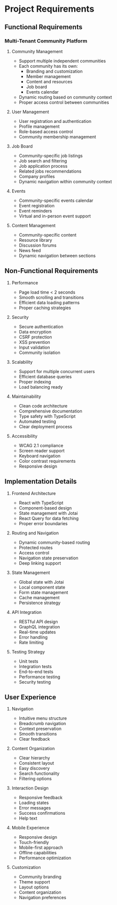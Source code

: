 # Project Requirements

## Functional Requirements

### Multi-Tenant Community Platform

1. Community Management

   - Support multiple independent communities
   - Each community has its own:
     - Branding and customization
     - Member management
     - Content and resources
     - Job board
     - Events calendar
   - Dynamic routing based on community context
   - Proper access control between communities

2. User Management

   - User registration and authentication
   - Profile management
   - Role-based access control
   - Community membership management

3. Job Board

   - Community-specific job listings
   - Job search and filtering
   - Job application process
   - Related jobs recommendations
   - Company profiles
   - Dynamic navigation within community context

4. Events

   - Community-specific events calendar
   - Event registration
   - Event reminders
   - Virtual and in-person event support

5. Content Management
   - Community-specific content
   - Resource library
   - Discussion forums
   - News feed
   - Dynamic navigation between sections

## Non-Functional Requirements

1. Performance

   - Page load time < 2 seconds
   - Smooth scrolling and transitions
   - Efficient data loading patterns
   - Proper caching strategies

2. Security

   - Secure authentication
   - Data encryption
   - CSRF protection
   - XSS prevention
   - Input validation
   - Community isolation

3. Scalability

   - Support for multiple concurrent users
   - Efficient database queries
   - Proper indexing
   - Load balancing ready

4. Maintainability

   - Clean code architecture
   - Comprehensive documentation
   - Type safety with TypeScript
   - Automated testing
   - Clear deployment process

5. Accessibility
   - WCAG 2.1 compliance
   - Screen reader support
   - Keyboard navigation
   - Color contrast requirements
   - Responsive design

## Implementation Details

1. Frontend Architecture

   - React with TypeScript
   - Component-based design
   - State management with Jotai
   - React Query for data fetching
   - Proper error boundaries

2. Routing and Navigation

   - Dynamic community-based routing
   - Protected routes
   - Access control
   - Navigation state preservation
   - Deep linking support

3. State Management

   - Global state with Jotai
   - Local component state
   - Form state management
   - Cache management
   - Persistence strategy

4. API Integration

   - RESTful API design
   - GraphQL integration
   - Real-time updates
   - Error handling
   - Rate limiting

5. Testing Strategy
   - Unit tests
   - Integration tests
   - End-to-end tests
   - Performance testing
   - Security testing

## User Experience

1. Navigation

   - Intuitive menu structure
   - Breadcrumb navigation
   - Context preservation
   - Smooth transitions
   - Clear feedback

2. Content Organization

   - Clear hierarchy
   - Consistent layout
   - Easy discovery
   - Search functionality
   - Filtering options

3. Interaction Design

   - Responsive feedback
   - Loading states
   - Error messages
   - Success confirmations
   - Help text

4. Mobile Experience

   - Responsive design
   - Touch-friendly
   - Mobile-first approach
   - Offline capabilities
   - Performance optimization

5. Customization
   - Community branding
   - Theme support
   - Layout options
   - Content organization
   - Navigation preferences

